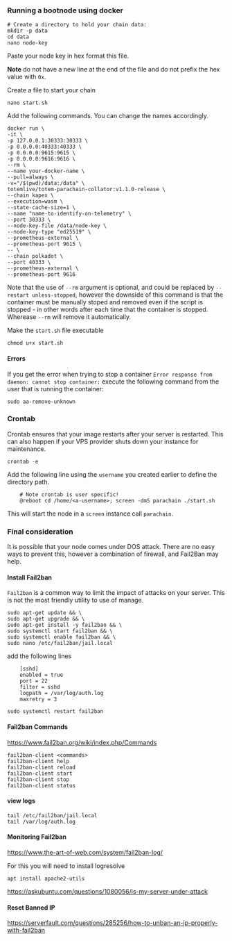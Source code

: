 ### Running a bootnode using docker

```shell
# Create a directory to hold your chain data:
mkdir -p data
cd data
nano node-key
```
Paste your node key in hex format this file. 

**Note** do not have a new line at the end of the file and do not prefix the hex value with `0x`.

Create a file to start your chain

    nano start.sh

Add the following commands. You can change the names accordingly.

```
docker run \
-it \
-p 127.0.0.1:30333:30333 \
-p 0.0.0.0:40333:40333 \
-p 0.0.0.0:9615:9615 \
-p 0.0.0.0:9616:9616 \
--rm \
--name your-docker-name \
--pull=always \
-v="/$(pwd)/data:/data" \
totemlive/totem-parachain-collator:v1.1.0-release \
--chain kapex \
--execution=wasm \
--state-cache-size=1 \
--name "name-to-identify-on-telemetry" \
--port 30333 \
--node-key-file /data/node-key \
--node-key-type "ed25519" \
--prometheus-external \
--prometheus-port 9615 \
-- \
--chain polkadot \
--port 40333 \
--prometheus-external \
--prometheus-port 9616
```

Note that the use of `--rm` argument is optional, and could be replaced by `--restart unless-stopped`, however the downside of this command is that the container must be manually stoped and removed even if the script is stopped - in other words after each time that the container is stopped. Wherease `--rm` will remove it automatically.

Make the `start.sh` file executable

    chmod u+x start.sh

#### Errors
If you get the error when trying to stop a container `Error response from daemon: cannot stop container:` execute the following command from the user that is running the container:

    sudo aa-remove-unknown

### Crontab

Crontab ensures that your image restarts after your server is restarted. This can also happen if your VPS provider shuts down your instance for maintenance.

    crontab -e

Add the following line using the `username` you created earlier to define the directory path. 

```
    # Note crontab is user specific!
    @reboot cd /home/<a-username>; screen -dmS parachain ./start.sh
```

This will start the node in a `screen` instance call `parachain`.

### Final consideration

It is possible that your node comes under DOS attack. There are no easy ways to prevent this, however a combination of firewall, and Fail2Ban may help.

#### Install Fail2ban

`Fail2ban` is a common way to limit the impact of attacks on your server. This is not the most friendly utility to use of manage.

    sudo apt-get update && \
    sudo apt-get upgrade && \
    sudo apt-get install -y fail2ban && \
    sudo systemctl start fail2ban && \
    sudo systemctl enable fail2ban && \
    sudo nano /etc/fail2ban/jail.local

add the following lines

```shell 
    [sshd]
    enabled = true
    port = 22
    filter = sshd
    logpath = /var/log/auth.log
    maxretry = 3
```

    sudo systemctl restart fail2ban

#### Fail2ban Commands

https://www.fail2ban.org/wiki/index.php/Commands

    fail2ban-client <commands>
    fail2ban-client help
    fail2ban-client reload
    fail2ban-client start
    fail2ban-client stop
    fail2ban-client status

#### view logs
    tail /etc/fail2ban/jail.local
    tail /var/log/auth.log

#### Monitoring Fail2ban

https://www.the-art-of-web.com/system/fail2ban-log/

For this you will need to install logresolve

    apt install apache2-utils

https://askubuntu.com/questions/1080056/is-my-server-under-attack
    
#### Reset Banned IP

https://serverfault.com/questions/285256/how-to-unban-an-ip-properly-with-fail2ban